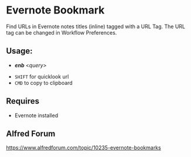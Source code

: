# Evernote Bookmark
Find URLs in Evernote notes titles (inline) tagged with a URL Tag. The URL tag can be changed in Workflow Preferences.

## Usage:
* ***enb*** \<*query>*
- `SHIFT` for quicklook url
- `CMD` to copy to clipboard

## Requires
* Evernote installed 

## Alfred Forum
https://www.alfredforum.com/topic/10235-evernote-bookmarks
